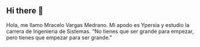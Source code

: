 ## Hi there 👋
Hola, me llamo Mracelo Vargas Medrano.
Mi apodo es Ypersia y estudio la carrera de Ingenieria de Sistemas.
"No tienes que ser grande para empezar, pero tienes que empezar para ser grande."
<!--
**Marcelo-Yp/Marcelo-Yp** is a ✨ _special_ ✨ repository because its `README.md` (this file) appears on your GitHub profile.

Here are some ideas to get you started:

- 🔭 I’m currently working on ...
- 🌱 I’m currently learning ...
- 👯 I’m looking to collaborate on ...
- 🤔 I’m looking for help with ...
- 💬 Ask me about ...
- 📫 How to reach me: ...
- 😄 Pronouns: ...
- ⚡ Fun fact: ...
-->
